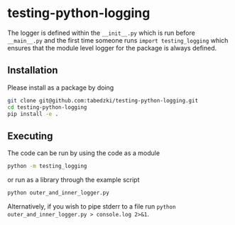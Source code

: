 # testing-python-logging

The logger is defined within the `__init__.py` which is run before `__main__.py` and the first time someone runs `import testing_logging` which ensures that the module level logger for the package is always defined.

## Installation

Please install as a package by doing

```bash
git clone git@github.com:tabedzki/testing-python-logging.git
cd testing-python-logging
pip install -e .
```

## Executing

The code can be run by using the code as a module

```bash
python -m testing_logging
```

or run as a library through the example script

```sh
python outer_and_inner_logger.py
```

Alternatively, if you wish to pipe stderr to a file run `python outer_and_inner_logger.py > console.log 2>&1`.


